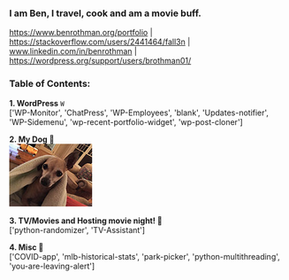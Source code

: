 ### I am Ben, I travel, cook and am a movie buff.
https://www.benrothman.org/portfolio | https://stackoverflow.com/users/2441464/fall3n | www.linkedin.com/in/benrothman | https://wordpress.org/support/users/brothman01/

### Table of Contents:
**1. WordPress** `W`<br />
    ['WP-Monitor', 'ChatPress', 'WP-Employees', 'blank', 'Updates-notifier', 'WP-Sidemenu', 'wp-recent-portfolio-widget', 'wp-post-cloner']<br />
    
**2. My Dog 🐶**<br />
![dog pic](/IMG_01971.JPG)<br />

**3. TV/Movies and Hosting movie night! 🎥**<br />
    ['python-randomizer', 'TV-Assistant']


**4. Misc 💾**<br />
    ['COVID-app', 'mlb-historical-stats', 'park-picker', 'python-multithreading', 'you-are-leaving-alert']

